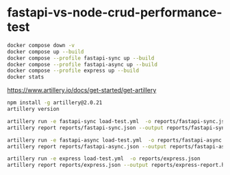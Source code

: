 # fastapi-vs-node-crud-performance-test


```bash
docker compose down -v
docker compose up --build
docker compose --profile fastapi-sync up --build
docker compose --profile fastapi-async up --build
docker compose --profile express up --build
docker stats
```

https://www.artillery.io/docs/get-started/get-artillery
```bash
npm install -g artillery@2.0.21
artillery version 
```

```bash
artillery run -e fastapi-sync load-test.yml  -o reports/fastapi-sync.json
artillery report reports/fastapi-sync.json --output reports/fastapi-sync-report.html
```


```bash
artillery run -e fastapi-async load-test.yml  -o reports/fastapi-async.json
artillery report reports/fastapi-async.json --output reports/fastapi-async-report.html
```


```bash
artillery run -e express load-test.yml  -o reports/express.json
artillery report reports/express.json --output reports/express-report.html
```
